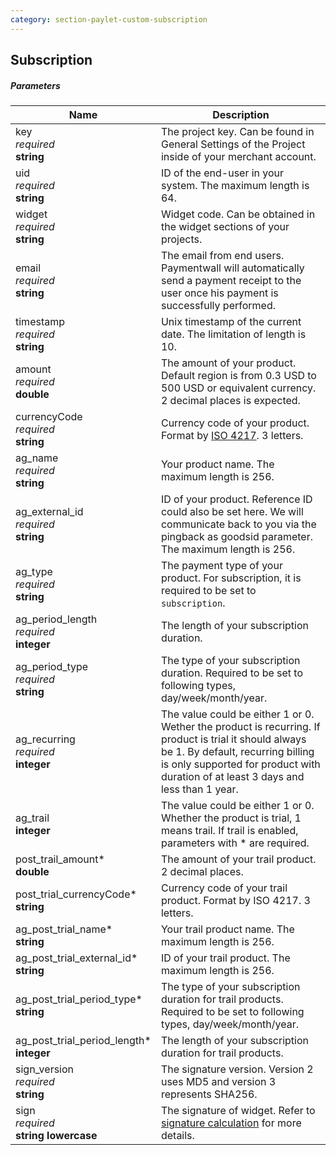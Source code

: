 ```yaml
---
category: section-paylet-custom-subscription
---
```

## Subscription

##### Parameters

| Name | Description|
|---|---|
|key<br> *required*<br> **string**| The project key. Can be found in General Settings of the Project inside of your merchant account.|
|uid<br> *required*<br> **string**| ID of the end-user in your system. The maximum length is 64. |
|widget<br> *required*<br> **string**| Widget code. Can be obtained in the widget sections of your projects.|
|email<br> *required*<br> **string**| The email from end users. Paymentwall will automatically send a payment receipt to the user once his payment is successfully performed. |
|timestamp<br> *required*<br> **string**| Unix timestamp of the current date. The limitation of length is 10.|
|amount<br> *required*<br>  **double** | The amount of your product. Default region is from 0.3 USD to 500 USD or equivalent currency. 2 decimal places is expected.|
|currencyCode<br> *required*<br> **string**| Currency code of your product. Format by [ISO 4217](https://en.wikipedia.org/wiki/ISO_4217#Active_codes). 3 letters. |
|ag_name<br> *required*<br> **string**| Your product name. The maximum length is 256. |
|ag_external_id<br> *required*<br> **string**| ID of your product. Reference ID could also be set here. We will communicate back to you via the pingback as goodsid parameter. The maximum length is 256. |
|ag_type<br> *required*<br> **string**| The payment type of your product. For subscription, it is required to be set to ```subscription```.|
|ag_period_length<br> *required*<br> **integer**| The length of your subscription duration. |
|ag_period_type<br> *required*<br> **string**| The type of your subscription duration. Required to be set to following types, day/week/month/year. |
|ag_recurring<br> *required*<br> **integer**| The value could be either 1 or 0. Wether the product is recurring. If product is trial it should always be 1. By default, recurring billing is only supported for product with duration of at least 3 days and less than 1 year.|
|ag_trail<br> **integer**| The value could be either 1 or 0. Whether the product is trial, 1 means trail. If  trail is enabled, parameters with * are required.|
|post_trail_amount*<br>  **double**| The amount of your trail product.  2 decimal places.|
|post_trial_currencyCode*<br> **string**| Currency code of your trail product. Format by ISO 4217. 3 letters.|
|ag_post_trial_name*<br> **string**| Your trail product name. The maximum length is 256.|
|ag_post_trial_external_id*<br> **string**| ID of your trail product. The maximum length is 256.|
|ag_post_trial_period_type*<br> **string**| The type of your subscription duration for trail products. Required to be set to following types, day/week/month/year. |
|ag_post_trial_period_length*<br> **integer**| The length of your subscription duration for trail products.|
|sign_version<br> *required*<br> **string**| The signature version. Version 2 uses MD5 and version 3 represents SHA256.|
|sign<br> *required*<br> **string lowercase**|The signature of widget. Refer to [signature calculation](/development/signature-calculation) for more details.|

